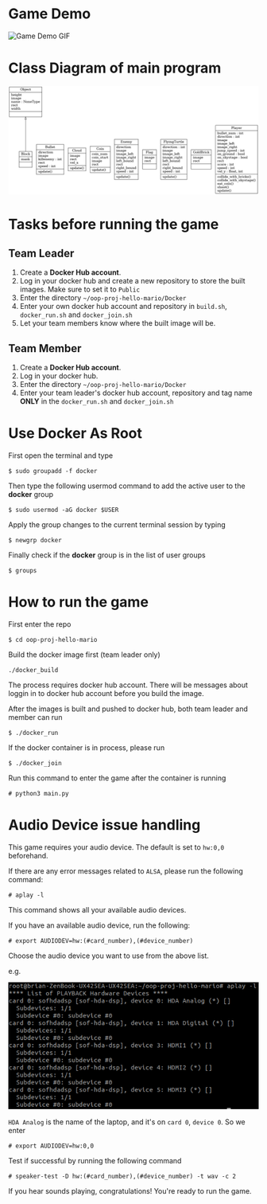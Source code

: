 # Game Demo
![Game Demo GIF](docs/mario.gif)

# Class Diagram of main program
![Class Diagram](docs/classes.png)

# Tasks before running the game
## Team Leader
1. Create a **Docker Hub account**.
2. Log in your docker hub and create a new repository to store the built images. Make sure to set it to `Public`
3. Enter the directory `~/oop-proj-hello-mario/Docker`
4. Enter your own docker hub account and repository in `build.sh`, `docker_run.sh` and `docker_join.sh`
5. Let your team members know where the built image will be.

## Team Member
1. Create a **Docker Hub account**.
2. Log in your docker hub.
3. Enter the directory `~/oop-proj-hello-mario/Docker`
3. Enter your team leader's docker hub account, repository and tag name **ONLY** in the `docker_run.sh` and `docker_join.sh`

# Use Docker As Root
First open the terminal and type
```
$ sudo groupadd -f docker
```
Then type the following usermod command to add the active user to the **docker** group
```
$ sudo usermod -aG docker $USER
```
Apply the group changes to the current terminal session by typing
```
$ newgrp docker
```
Finally check if the **docker** group is in the list of user groups
```
$ groups
```

# How to run the game
First enter the repo
```
$ cd oop-proj-hello-mario
```
Build the docker image first (team leader only)
```
./docker_build
```
The process requires docker hub account. There will be messages about loggin in to docker hub account before you build the image.

After the images is built and pushed to docker hub, both team leader and member can run
```
$ ./docker_run
```
If the docker container is in process, please run
```
$ ./docker_join
```
Run this command to enter the game after the container is running
```
# python3 main.py
```
# Audio Device issue handling
This game requires your audio device. The default is set to `hw:0,0` beforehand.

If there are any error messages related to `ALSA`, please run the following command:
```
# aplay -l
```
This command shows all your available audio devices.

If you have an available audio device, run the following:
```
# export AUDIODEV=hw:(#card_number),(#device_number)
```
Choose the audio device you want to use from the above list.

e.g.

![aplay example image](docs/aplay_example.png)

`HDA Analog` is the name of the laptop, and it's on `card 0`, `device 0`. So we enter
```
# export AUDIODEV=hw:0,0
```
Test if successful by running the following command
```
# speaker-test -D hw:(#card_number),(#device_number) -t wav -c 2
```
If you hear sounds playing, congratulations! You're ready to run the game.
